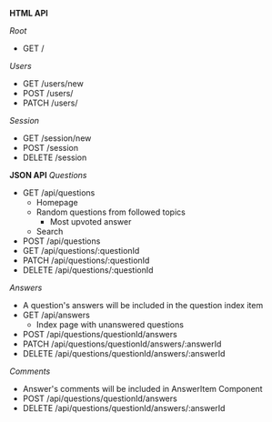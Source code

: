 **HTML API**

*Root*
+ GET /

*Users*
+ GET /users/new
+ POST /users/
+ PATCH /users/

*Session*
+ GET /session/new
+ POST /session
+ DELETE /session

**JSON API**
*Questions*
+ GET /api/questions
  - Homepage
  - Random questions from followed topics
    * Most upvoted answer
  - Search
+ POST /api/questions
+ GET /api/questions/:questionId
+ PATCH /api/questions/:questionId
+ DELETE /api/questions/:questionId

*Answers*
+ A question's answers will be included in the question index item
+ GET /api/answers
  - Index page with unanswered questions
+ POST /api/questions/questionId/answers
+ PATCH /api/questions/questionId/answers/:answerId
+ DELETE /api/questions/questionId/answers/:answerId

*Comments*
+ Answer's comments will be included in AnswerItem Component
+ POST /api/questions/questionId/answers
+ DELETE /api/questions/questionId/answers/:answerId
